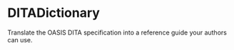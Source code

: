 # DITADictionary
Translate the OASIS DITA specification into a reference guide your authors can use.
